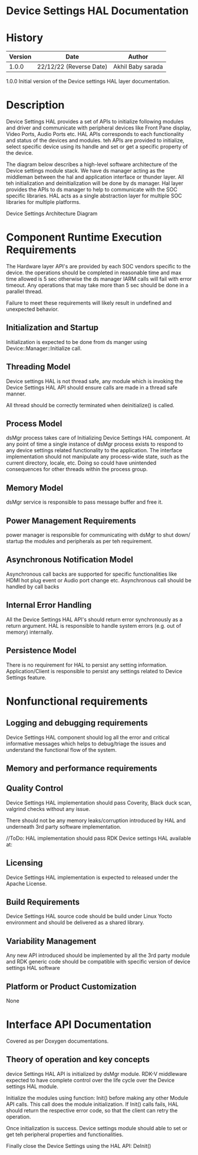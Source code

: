# Device Settings HAL Documentation

# History

|Version|Date|Author|
|-------|-----|-----|
|1.0.0| 22/12/22 (Reverse Date)|Akhil Baby sarada|

1.0.0 Initial version of the Device settings HAL layer documentation.

# Description

Device Settings HAL provides a set of APIs to initialize following modules and driver and communicate with peripheral devices like Front Pane display, Video Ports, Audio Ports etc. HAL APIs corresponds to each functionality and status of the devices and modules. teh APIs are provided to initialize, select specific device using its handle and set or get a specific property of the device.  

The diagram below describes a high-level software architecture of the Device settings module stack. We have ds manager acting as the middleman between the hal and application interface or thunder layer. All teh initialization and deinitialization will be done by ds manager. Hal layer provides the APIs to ds manager to help to communicate with the SOC specific libraries. HAL acts as a single abstraction layer for multiple SOC libraries for multiple platforms.  

Device Settings Architecture Diagram

# Component Runtime Execution Requirements

The Hardware layer API's are provided by each SOC vendors specific to the device. the operations should be completed in reasonable time and max time allowed is 5 sec otherwise the ds manager IARM calls will fail with error timeout. Any operations that may take more than 5 sec should be done in a parallel thread.

Failure to meet these requirements will likely result in undefined and
unexpected behavior.

## Initialization and Startup

Initialization is expected to be done from ds manger using Device::Manager::Initialize call.


## Threading Model

Device settings HAL is not thread safe, any module which is invoking the Device Settings HAL API should ensure calls are made in a thread safe manner.

All thread should be correctly terminated when deinitialize() is called.

## Process Model

dsMgr process takes care of Initializing Device Settings HAL component. At any point of time a single instance of dsMgr process exists to respond to any device settings related functionality to the application. The interface implementation should not manipulate any process-wide state, such as the current directory, locale, etc. Doing so could have unintended consequences for other threads within the process group.


## Memory Model

dsMgr service is responsible to pass message buffer and free it. 

## Power Management Requirements

power manager is responsible for communicating with dsMgr to shut down/ startup the modules and peripherals as per teh requirement. 

## Asynchronous Notification Model

Asynchronous call backs are supported for specific functionalities like HDMI hot plug event or Audio port change etc. 
Asynchronous call should be handled by call backs

## Internal Error Handling

All the Device Settings HAL API's should return error synchronously as a return argument. HAL is responsible to handle system errors (e.g. out of memory) internally.

## Persistence Model
There is no requirement for HAL to persist any setting information. Application/Client is responsible to persist any settings related to Device Settings feature.

# Nonfunctional requirements

## Logging and debugging requirements
Device Settings HAL component should log all the error and critical informative messages which helps to debug/triage the issues and understand the functional flow of the system.

## Memory and performance requirements


## Quality Control
Device Settings HAL implementation should pass Coverity, Black duck scan, valgrind checks without any issue.

There should not be any memory leaks/corruption introduced by HAL and underneath 3rd party software implementation.

//ToDo: HAL implementation should pass RDK Device settings HAL available at: 

## Licensing

Device Settings HAL implementation is expected to released under the Apache License.

## Build Requirements

Device Settings HAL source code should be build under Linux Yocto environment and should be delivered as a shared library.

## Variability Management
Any new API introduced should be implemented by all the 3rd party module and RDK generic code should be compatible with specific version of device settings HAL software

## Platform or Product Customization

None

# Interface API Documentation

Covered as per Doxygen documentations.

## Theory of operation and key concepts
device Settings HAL API is initialized by dsMgr module. RDK-V middleware expected to have complete control over the life cycle over the Device settings HAL module.

Initialize the modules using function: Init() before making any other Module API calls. This call does the module initialization. If Init() calls fails, HAL should return the respective error code, so that the client can retry the operation.

Once initialization is success. Device settings module should able to set or get teh peripheral properties and functionalities.

Finally close the Device Settings using the HAL API: DeInit()

